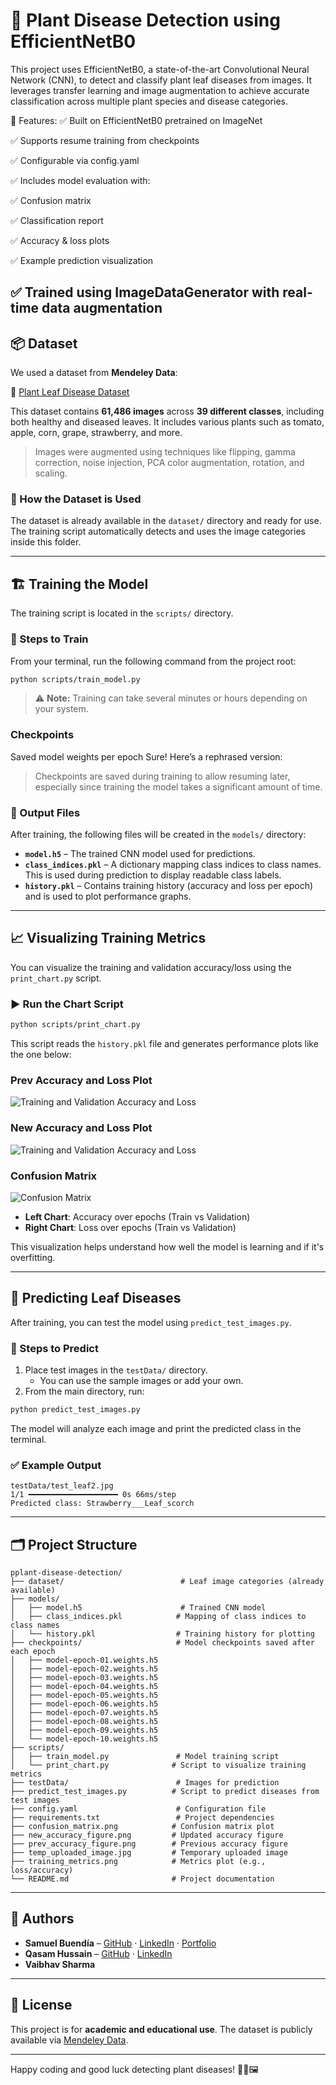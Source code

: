 
# 🌿 Plant Disease Detection using EfficientNetB0
This project uses EfficientNetB0, a state-of-the-art Convolutional Neural Network (CNN), to detect and classify plant leaf diseases from images. It leverages transfer learning and image augmentation to achieve accurate classification across multiple plant species and disease categories.

🔧 Features:
✅ Built on EfficientNetB0 pretrained on ImageNet

✅ Supports resume training from checkpoints

✅ Configurable via config.yaml

✅ Includes model evaluation with:

✅ Confusion matrix

✅ Classification report

✅ Accuracy & loss plots

✅ Example prediction visualization

✅ Trained using ImageDataGenerator with real-time data augmentation
---

## 📦 Dataset

We used a dataset from **Mendeley Data**:

🔗 [Plant Leaf Disease Dataset](https://data.mendeley.com/datasets/tywbtsjrjv/1)

This dataset contains **61,486 images** across **39 different classes**, including both healthy and diseased leaves. It includes various plants such as tomato, apple, corn, grape, strawberry, and more.

> Images were augmented using techniques like flipping, gamma correction, noise injection, PCA color augmentation, rotation, and scaling.

### 📁 How the Dataset is Used

The dataset is already available in the `dataset/` directory and ready for use. The training script automatically detects and uses the image categories inside this folder.

---

## 🏗️ Training the Model

The training script is located in the `scripts/` directory.

### 📌 Steps to Train

From your terminal, run the following command from the project root:

```bash
python scripts/train_model.py
```

> ⚠️ **Note:** Training can take several minutes or hours depending on your system.

### Checkpoints ### 
Saved model weights per epoch
Sure! Here’s a rephrased version:

> Checkpoints are saved during training to allow resuming later, especially since training the model takes a significant amount of time.


### 🎯 Output Files


After training, the following files will be created in the `models/` directory:

- **`model.h5`** – The trained CNN model used for predictions.
- **`class_indices.pkl`** – A dictionary mapping class indices to class names. This is used during prediction to display readable class labels.
- **`history.pkl`** – Contains training history (accuracy and loss per epoch) and is used to plot performance graphs.


---

## 📈 Visualizing Training Metrics

You can visualize the training and validation accuracy/loss using the `print_chart.py` script.

### ▶️ Run the Chart Script

```bash
python scripts/print_chart.py
```

This script reads the `history.pkl` file and generates performance plots like the one below:

### Prev Accuracy and Loss Plot ###
![Training and Validation Accuracy and Loss](./prev_accuracy_figure.png)


### New Accuracy and Loss Plot ###
![Training and Validation Accuracy and Loss](./new_accuracy_figure.png)

### Confusion Matrix ###
![Confusion Matrix](./confusion_matrix.png)

- **Left Chart**: Accuracy over epochs (Train vs Validation)
- **Right Chart**: Loss over epochs (Train vs Validation)

This visualization helps understand how well the model is learning and if it's overfitting.

---

## 🧪 Predicting Leaf Diseases

After training, you can test the model using `predict_test_images.py`.

### 📌 Steps to Predict

1. Place test images in the `testData/` directory.
   - You can use the sample images or add your own.
2. From the main directory, run:

```bash
python predict_test_images.py
```

The model will analyze each image and print the predicted class in the terminal.

### ✅ Example Output

```
testData/test_leaf2.jpg
1/1 ━━━━━━━━━━━━━━━━━━━━ 0s 66ms/step
Predicted class: Strawberry___Leaf_scorch
```

---

## 🗂️ Project Structure

```
pplant-disease-detection/
├── dataset/                          # Leaf image categories (already available)
├── models/
│   ├── model.h5                      # Trained CNN model
│   ├── class_indices.pkl            # Mapping of class indices to class names
│   └── history.pkl                  # Training history for plotting
├── checkpoints/                     # Model checkpoints saved after each epoch
│   ├── model-epoch-01.weights.h5
│   ├── model-epoch-02.weights.h5
│   ├── model-epoch-03.weights.h5
│   ├── model-epoch-04.weights.h5
│   ├── model-epoch-05.weights.h5
│   ├── model-epoch-06.weights.h5
│   ├── model-epoch-07.weights.h5
│   ├── model-epoch-08.weights.h5
│   ├── model-epoch-09.weights.h5
│   └── model-epoch-10.weights.h5
├── scripts/
│   ├── train_model.py               # Model training script
│   └── print_chart.py              # Script to visualize training metrics
├── testData/                        # Images for prediction
├── predict_test_images.py          # Script to predict diseases from test images
├── config.yaml                      # Configuration file
├── requirements.txt                 # Project dependencies
├── confusion_matrix.png            # Confusion matrix plot
├── new_accuracy_figure.png         # Updated accuracy figure
├── prev_accuracy_figure.png        # Previous accuracy figure
├── temp_uploaded_image.jpg         # Temporary uploaded image
├── training_metrics.png            # Metrics plot (e.g., loss/accuracy)
└── README.md                       # Project documentation

```

---

## 👥 Authors

- **Samuel Buendía** – [GitHub](https://github.com/samuelbuendia) · [LinkedIn](https://www.linkedin.com/in/samuelbuendia/) · [Portfolio](https://samuelbuendia.com)
- **Qasam Hussain** – [GitHub](https://github.com/Qasimhussain5753) · [LinkedIn](https://linkedin.com/in/qasam-hussain-53a54912b)
- **Vaibhav Sharma**
---

## 📃 License

This project is for **academic and educational use**. The dataset is publicly available via [Mendeley Data](https://data.mendeley.com/datasets/tywbtsjrjv/1).

---

Happy coding and good luck detecting plant diseases! 🌱🧠🖼️
